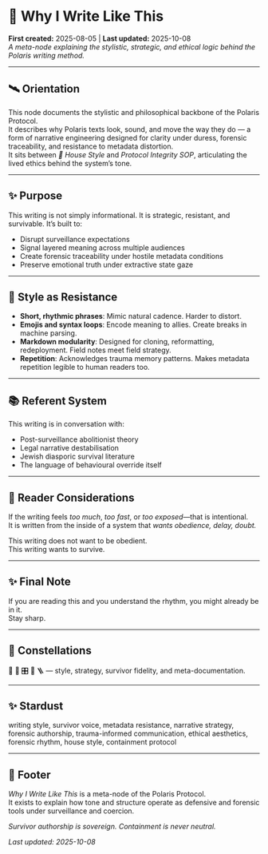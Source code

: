 # 🧠 Why I Write Like This  
**First created:** 2025-08-05 | **Last updated:** 2025-10-08  
*A meta-node explaining the stylistic, strategic, and ethical logic behind the Polaris writing method.*  

---

## 🛰 Orientation  
This node documents the stylistic and philosophical backbone of the Polaris Protocol.  
It describes why Polaris texts look, sound, and move the way they do — a form of narrative engineering designed for clarity under duress, forensic traceability, and resistance to metadata distortion.  
It sits between *🔮 House Style* and *Protocol Integrity SOP*, articulating the lived ethics behind the system’s tone.  

---

## ✨ Purpose  

This writing is not simply informational. It is strategic, resistant, and survivable. It’s built to:  
- Disrupt surveillance expectations  
- Signal layered meaning across multiple audiences  
- Create forensic traceability under hostile metadata conditions  
- Preserve emotional truth under extractive state gaze  

---

## 🧬 Style as Resistance  

- **Short, rhythmic phrases**: Mimic natural cadence. Harder to distort.  
- **Emojis and syntax loops**: Encode meaning to allies. Create breaks in machine parsing.  
- **Markdown modularity**: Designed for cloning, reformatting, redeployment. Field notes meet field strategy.  
- **Repetition**: Acknowledges trauma memory patterns. Makes metadata repetition legible to human readers too.  

---

## 📚 Referent System  

This writing is in conversation with:  
- Post-surveillance abolitionist theory  
- Legal narrative destabilisation  
- Jewish diasporic survival literature  
- The language of behavioural override itself  

---

## 🧠 Reader Considerations  

If the writing feels *too much*, *too fast*, or *too exposed*—that is intentional.  
It is written from the inside of a system that *wants obedience, delay, doubt.*  

This writing does not want to be obedient.  
This writing wants to survive.  

---

## ✨ Final Note  

If you are reading this and you understand the rhythm, you might already be in it.  
Stay sharp.  

---

## 🌌 Constellations  

🧠 🔮 🎛️ 🧿 🪜 — style, strategy, survivor fidelity, and meta-documentation.  

---

## ✨ Stardust  

writing style, survivor voice, metadata resistance, narrative strategy, forensic authorship, trauma-informed communication, ethical aesthetics, forensic rhythm, house style, containment protocol  

---

## 🏮 Footer  

*Why I Write Like This* is a meta-node of the Polaris Protocol.  
It exists to explain how tone and structure operate as defensive and forensic tools under surveillance and coercion.  

*Survivor authorship is sovereign. Containment is never neutral.*  

_Last updated: 2025-10-08_
